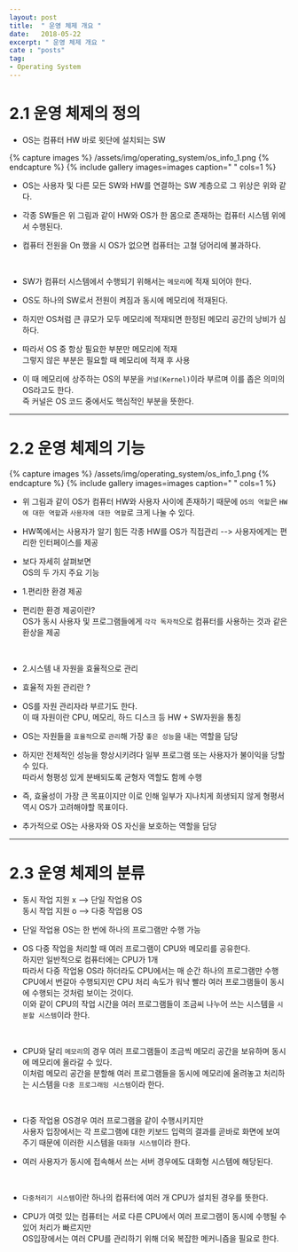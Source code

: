```yaml
---
layout: post
title:  " 운영 체제 개요 "
date:   2018-05-22
excerpt: " 운영 체제 개요 "
cate : "posts"
tag:
- Operating System
---
```


# 2.1 운영 체제의 정의

* OS는 컴퓨터 HW 바로 윗단에 설치되는 SW

{% capture images %}
    /assets/img/operating_system/os_info_1.png
{% endcapture %}
{% include gallery images=images caption=" " cols=1 %}

* OS는 사용자 및 다른 모든 SW와 HW를 연결하는 SW 계층으로 그 위상은 위와 같다.

* 각종 SW들은 위 그림과 같이 HW와 OS가 한 몸으로 존재하는 컴퓨터 시스템 위에서 수행된다.

* 컴퓨터 전원을 On 했을 시 OS가 없으면 컴퓨터는 고철 덩어리에 불과하다.

<br>

* SW가 컴퓨터 시스템에서 수행되기 위해서는 `메모리`에 적재 되어야 한다.

* OS도 하나의 SW로서 전원이 켜짐과 동시에 메모리에 적재된다.

* 하지만 OS처럼 큰 큐모가 모두 메모리에 적재되면 한정된 메모리 공간의 낭비가 심하다.

* 따라서 OS 중 항상 필요한 부분만 메모리에 적재 <br> 그렇지 않은 부분은 필요할 때 메모리에 적재 후 사용

* 이 때 메모리에 상주하는 OS의 부분을 `커널(Kernel)`이라 부르며 이를 좁은 의미의 OS라고도 한다. <br> 즉 커널은 OS 코드 중에서도 핵심적인 부분을 뜻한다.


---

# 2.2 운영 체제의 기능

{% capture images %}
    /assets/img/operating_system/os_info_1.png
{% endcapture %}
{% include gallery images=images caption=" " cols=1 %}

* 위 그림과 같이 OS가 컴퓨터 HW와 사용자 사이에 존재하기 때문에 `OS의 역할`은 `HW에 대한 역할`과 `사용자에 대한 역할`로 크게 나눌 수 있다.

* HW쪽에서는 사용자가 알기 힘든 각종 HW를 OS가 직접관리 --> 사용자에게는 편리한 인터페이스를 제공

* 보다 자세히 살펴보면 <br> OS의 두 가지 주요 기능 

* 1.편리한 환경 제공

* 편리한 환경 제공이란? <br> OS가 동시 사용자 및 프로그램들에게 `각각 독자적`으로 컴퓨터를 사용하는 것과 같은 환상을 제공

<br>

* 2.시스템 내 자원을 효율적으로 관리

* 효율적 자원 관리란 ?

* OS를 자원 관리자라 부르기도 한다. <br> 이 때 자원이란 CPU, 메모리, 하드 디스크 등 HW + SW자원을 통칭 

* OS는 자원들을 `효율적`으로 `관리`해 가장 `좋은 성능`을 내는 역할을 담당

* 하지만 전체적인 성능을 향상시키려다 일부 프로그램 또는 사용자가 불이익을 당할 수 있다. <br> 따라서 형평성 있게 분배되도록 균형자 역할도 함께 수행

* 즉, 효율성이 가장 큰 목표이지만 이로 인해 일부가 지나치게 희생되지 않게 형평서 역시 OS가 고려해야할 목표이다.

* 추가적으로 OS는 사용자와 OS 자신을 보호하는 역할을 담당


---

# 2.3 운영 체제의 분류

* 동시 작업 지원 x --> 단일 작업용 OS <br> 동시 작업 지원 o --> 다중 작업용 OS

* 단일 작업용 OS는 한 번에 하나의 프로그램만 수행 가능

* OS 다중 작업을 처리할 때 여러 프로그램이 CPU와 메모리를 공유한다. <br> 하지만 일반적으로 컴퓨터에는 CPU가 1개 <br> 따라서 다중 작업용 OS라 하더라도 CPU에서는 매 순간 하나의 프로그램만 수행 <br> CPU에서 번갈아 수행되지만 CPU 처리 속도가 워낙 빨라 여러 프로그램들이 동시에 수행되는 것처럼 보이는 것이다. <br> 이와 같이 CPU의 작업 시간을 여러 프로그램들이 조금씨 나누어 쓰는 시스템을 `시분할 시스템`이라 한다.

<br>

* CPU와 달리 `메모리`의 경우 여러 프로그램들이 조금씩 메모리 공간을 보유하며 동시에 메모리에 올라갈 수 있다. <br> 이처럼 메모리 공간을 분할해 여러 프로그램들을 동시에 메모리에 올려놓고 처리하는 시스템을 `다중 프로그래밍 시스템`이라 한다.

<br>

* 다중 작업용 OS경우 여러 프로그램을 같이 수행시키지만 <br> 사용자 입장에서는 각 프로그램에 대한 키보드 입력의 결과를 곧바로 화면에 보여 주기 때문에 이러한 시스템을 `대화형 시스템`이라 한다.

* 여러 사용자가 동시에 접속해서 쓰는 서버 경우에도 대화형 시스템에 해당된다.

<br>

* `다중처리기 시스템`이란 하나의 컴퓨터에 여러 개 CPU가 설치된 경우를 뜻한다.

* CPU가 여럿 있는 컴퓨터는 서로 다른 CPU에서 여러 프로그램이 동시에 수행될 수 있어 처리가 빠르지만 <br> OS입장에서는 여러 CPU를 관리하기 위해 더욱 복잡한 메커니즘을 필요로 한다.

<br>



